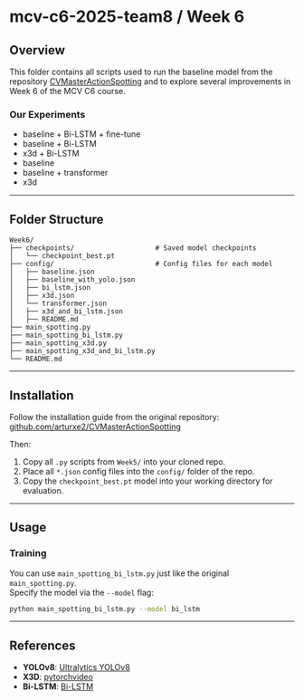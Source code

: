 # mcv-c6-2025-team8 / Week 6

## Overview

This folder contains all scripts used to run the baseline model from the repository [CVMasterActionSpotting](https://github.com/arturxe2/CVMasterActionSpotting.git) and to explore several improvements in Week 6 of the MCV C6 course.

### Our Experiments
- baseline + Bi-LSTM + fine-tune
- baseline + Bi-LSTM
- x3d + Bi-LSTM
- baseline
- baseline + transformer
- x3d
  
---

## Folder Structure

```
Week6/
├── checkpoints/                    # Saved model checkpoints
│   └── checkpoint_best.pt
├── config/                         # Config files for each model
│   ├── baseline.json
│   ├── baseline_with_yolo.json
│   ├── bi_lstm.json
│   ├── x3d.json
│   └── transformer.json
│   ├── x3d_and_bi_lstm.json
│   ├── README.md
├── main_spotting.py
├── main_spotting_bi_lstm.py
├── main_spotting_x3d.py
├── main_spotting_x3d_and_bi_lstm.py
└── README.md
```

---

## Installation

Follow the installation guide from the original repository:  
[github.com/arturxe2/CVMasterActionSpotting](https://github.com/arturxe2/CVMasterActionSpotting.git)

Then:

1. Copy all `.py` scripts from `Week5/` into your cloned repo.
2. Place all `*.json` config files into the `config/` folder of the repo.
3. Copy the `checkpoint_best.pt` model into your working directory for evaluation.

---

## Usage

### Training

You can use `main_spotting_bi_lstm.py` just like the original `main_spotting.py`.  
Specify the model via the `--model` flag:

```bash
python main_spotting_bi_lstm.py --model bi_lstm
```

---

## References

- **YOLOv8**: [Ultralytics YOLOv8](https://github.com/ultralytics/ultralytics)  
- **X3D**: [pytorchvideo](https://github.com/facebookresearch/pytorchvideo)  
- **Bi-LSTM**: [Bi-LSTM](https://pytorch.org/tutorials/beginner/nlp/advanced_tutorial.html)  
